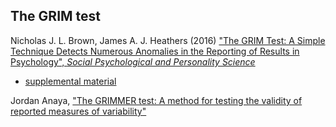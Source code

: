 ## The GRIM test

Nicholas J. L. Brown, James A. J. Heathers (2016) ["The GRIM Test: A Simple Technique Detects Numerous Anomalies in the Reporting of Results in Psychology", _Social Psychological and Personality Science_](http://journals.sagepub.com/doi/pdf/10.1177/1948550616673876)
* [supplemental material](https://osf.io/3fcbr/files/)


Jordan Anaya, ["The GRIMMER test: A method for testing the validity of reported measures of variability"](https://peerj.com/preprints/2400.pdf)

